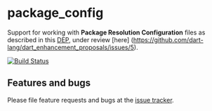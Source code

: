 # package_config

Support for working with **Package Resolution Configuration** files as described 
in this [DEP](https://github.com/lrhn/dep-pkgspec/blob/master/DEP-pkgspec.md), 
under review [here] (https://github.com/dart-lang/dart_enhancement_proposals/issues/5).

[![Build Status](https://travis-ci.org/dart-lang/package_config.svg)](https://travis-ci.org/dart-lang/package_config)


## Features and bugs

Please file feature requests and bugs at the [issue tracker][tracker].

[tracker]: https://github.com/dart-lang/package_config/issues
